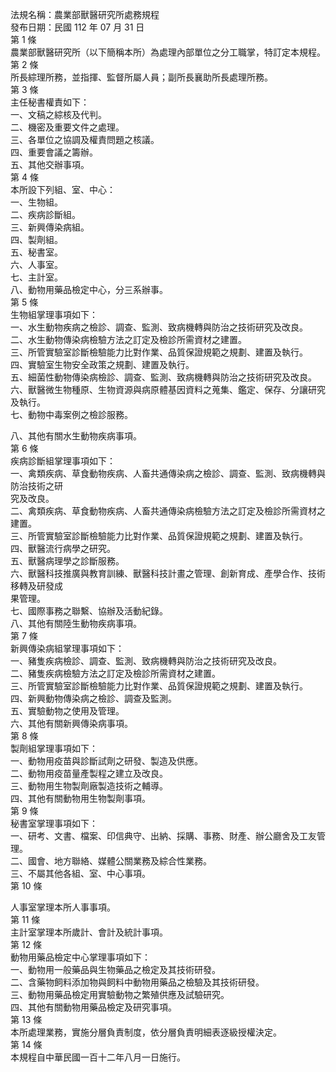 法規名稱：農業部獸醫研究所處務規程  
發布日期：民國 112 年 07 月 31 日  
第 1 條  
農業部獸醫研究所（以下簡稱本所）為處理內部單位之分工職掌，特訂定本規程。  
第 2 條  
所長綜理所務，並指揮、監督所屬人員；副所長襄助所長處理所務。  
第 3 條  
主任秘書權責如下：  
一、文稿之綜核及代判。  
二、機密及重要文件之處理。  
三、各單位之協調及權責問題之核議。  
四、重要會議之籌辦。  
五、其他交辦事項。  
第 4 條  
本所設下列組、室、中心：  
一、生物組。  
二、疾病診斷組。  
三、新興傳染病組。  
四、製劑組。  
五、秘書室。  
六、人事室。  
七、主計室。  
八、動物用藥品檢定中心，分三系辦事。  
第 5 條  
生物組掌理事項如下：  
一、水生動物疾病之檢診、調查、監測、致病機轉與防治之技術研究及改良。  
二、水生動物傳染病檢驗方法之訂定及檢診所需資材之建置。  
三、所管實驗室診斷檢驗能力比對作業、品質保證規範之規劃、建置及執行。  
四、實驗室生物安全政策之規劃、建置及執行。  
五、細菌性動物傳染病檢診、調查、監測、致病機轉與防治之技術研究及改良。  
六、獸醫微生物種原、生物資源與病原體基因資料之蒐集、鑑定、保存、分讓研究及執行。  
七、動物中毒案例之檢診服務。  


八、其他有關水生動物疾病事項。  
第 6 條  
疾病診斷組掌理事項如下：  
一、禽類疾病、草食動物疾病、人畜共通傳染病之檢診、調查、監測、致病機轉與防治技術之研  
究及改良。  
二、禽類疾病、草食動物疾病、人畜共通傳染病檢驗方法之訂定及檢診所需資材之建置。  
三、所管實驗室診斷檢驗能力比對作業、品質保證規範之規劃、建置及執行。  
四、獸醫流行病學之研究。  
五、獸醫病理學之診斷服務。  
六、獸醫科技推廣與教育訓練、獸醫科技計畫之管理、創新育成、產學合作、技術移轉及研發成  
果管理。  
七、國際事務之聯繫、協辦及活動紀錄。  
八、其他有關陸生動物疾病事項。  
第 7 條  
新興傳染病組掌理事項如下：  
一、豬隻疾病檢診、調查、監測、致病機轉與防治之技術研究及改良。  
二、豬隻疾病檢驗方法之訂定及檢診所需資材之建置。  
三、所管實驗室診斷檢驗能力比對作業、品質保證規範之規劃、建置及執行。  
四、新興動物傳染病之檢診、調查及監測。  
五、實驗動物之使用及管理。  
六、其他有關新興傳染病事項。  
第 8 條  
製劑組掌理事項如下：  
一、動物用疫苗與診斷試劑之研發、製造及供應。  
二、動物用疫苗量產製程之建立及改良。  
三、動物用生物製劑廠製造技術之輔導。  
四、其他有關動物用生物製劑事項。  
第 9 條  
秘書室掌理事項如下：  
一、研考、文書、檔案、印信典守、出納、採購、事務、財產、辦公廳舍及工友管理。  
二、國會、地方聯絡、媒體公關業務及綜合性業務。  
三、不屬其他各組、室、中心事項。  
第 10 條  


人事室掌理本所人事事項。  
第 11 條  
主計室掌理本所歲計、會計及統計事項。  
第 12 條  
動物用藥品檢定中心掌理事項如下：  
一、動物用一般藥品與生物藥品之檢定及其技術研發。  
二、含藥物飼料添加物與飼料中動物用藥品之檢驗及其技術研發。  
三、動物用藥品檢定用實驗動物之繁殖供應及試驗研究。  
四、其他有關動物用藥品檢定及研究事項。  
第 13 條  
本所處理業務，實施分層負責制度，依分層負責明細表逐級授權決定。  
第 14 條  
本規程自中華民國一百十二年八月一日施行。  


